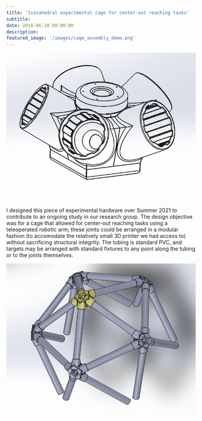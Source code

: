 ```yaml
---
title: 'Icosahedral experimental cage for center-out reaching tasks'
subtitle:
date: 2018-06-30 00:00:00
description:
featured_image: '/images/cage_assembly_demo.png'
---
```


<img src="../images/joint_assembly.png">

I designed this piece of experimental hardware over Summer 2021 to contribute to an ongoing study in our research group. The design objective was for a cage that allowed for center-out reaching tasks using a teleoperated robotic arm; these joints could be arranged in a modular fashion (to accomodate the relatively small 3D printer we had access to) without sacrificing structural integrity. The tubing is standard PVC, and targets may be arranged with standard fixtures to any point along the tubing or to the joints themselves.

<img src="../images/cage_assembly_demo.png">